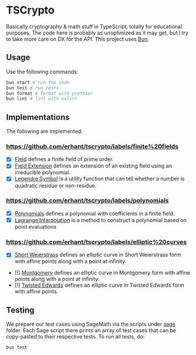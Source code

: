 # TSCrypto

Basically cryptography & math stuff in TypeScript, totally for educational purposes. The code here is probably as unoptimized as it may get, but I try to take more care on DX for the API. This project uses [Bun](https://bun.sh/).

## Usage

Use the following commands:

```sh
bun start # run the code
bun test # run tests
bun format # format with prettier
bun lint # lint with eslint
```

## Implementations

The following are implemented:

### https://github.com/erhant/tscrypto/labels/finite%20fields

- [x] [Field](./src/fields/field.ts) defines a finite field of prime order.
- [x] [Field Extension](./src/fields/extension.ts) defines an extension of an existing field using an irreducible polynomial.
- [x] [Legendre Symbol](./src/utils/legendre.ts) is a utility function that can tell whether a number is quadratic residue or non-residue.

### https://github.com/erhant/tscrypto/labels/polynomials

- [x] [Polynomials](./src/polynomials/polynomial.ts) defines a polynomial with coefficients in a finite field.
- [x] [Lagrange Interpolation](./src/utils/lagrange.ts) is a method to construct a polynomial based on point evaluations

### https://github.com/erhant/tscrypto/labels/elliptic%20curves

- [x] [Short Weierstrass](./src/curves/shortWeierstrass.ts) defines an elliptic curve in Short Weierstrass form with affine points along with a point at infinity.
- [!] [Montgomery](./src/curves/montgomery.ts) defines an elliptic curve in Montgomery form with affine points along with a point at infinity.
- [!] [Twisted Edwards](./src/curves/twised-edwards.ts) defines an elliptic curve in Twisted Edwards form with affine points.

## Testing

We prepare our test cases using SageMath via the scripts under [sage](./sage/) folder. Each Sage script there prints an array of test cases that can be copy-pasted to their respective tests. To run all tests, do:

```sh
bun test
```
